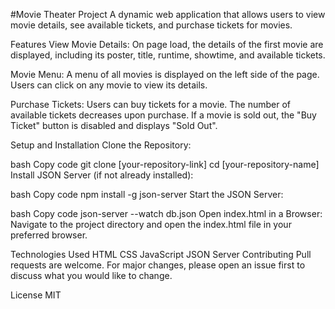 #Movie Theater Project
A dynamic web application that allows users to view movie details, see available tickets, and purchase tickets for movies.

Features
View Movie Details: On page load, the details of the first movie are displayed, including its poster, title, runtime, showtime, and available tickets.

Movie Menu: A menu of all movies is displayed on the left side of the page. Users can click on any movie to view its details.

Purchase Tickets: Users can buy tickets for a movie. The number of available tickets decreases upon purchase. If a movie is sold out, the "Buy Ticket" button is disabled and displays "Sold Out".

Setup and Installation
Clone the Repository:

bash
Copy code
git clone [your-repository-link]
cd [your-repository-name]
Install JSON Server (if not already installed):

bash
Copy code
npm install -g json-server
Start the JSON Server:

bash
Copy code
json-server --watch db.json
Open index.html in a Browser: Navigate to the project directory and open the index.html file in your preferred browser.

Technologies Used
HTML
CSS
JavaScript
JSON Server
Contributing
Pull requests are welcome. For major changes, please open an issue first to discuss what you would like to change.

License
MIT
